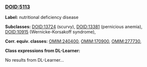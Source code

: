 
### [DOID:5113](http://purl.obolibrary.org/obo/DOID_5113)
**Label:** nutritional deficiency disease

**Subclasses:** [DOID:13724](http://purl.obolibrary.org/obo/DOID_13724) (scurvy), [DOID:13381](http://purl.obolibrary.org/obo/DOID_13381) (pernicious anemia), [DOID:10915](http://purl.obolibrary.org/obo/DOID_10915) (Wernicke-Korsakoff syndrome), 

**Corr. equiv. classes:** [OMIM:240400](http://purl.obolibrary.org/obo/OMIM_240400), [OMIM:170900](http://purl.obolibrary.org/obo/OMIM_170900), [OMIM:277730](http://purl.obolibrary.org/obo/OMIM_277730), 

**Class expressions from DL-Learner:**

No results from DL-Learner...



